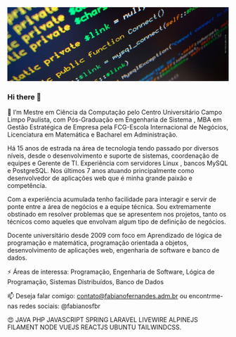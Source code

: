 


<img src="https://raw.githubusercontent.com/fabianosfbr/fabianosfbr/main/header.jpg"/>


### Hi there 👋


🔭 I’m Mestre em Ciência da Computação pelo Centro Universitário Campo Limpo Paulista, com Pós-Graduação em Engenharia de Sistema , MBA em Gestão Estratégica de Empresa pela FCG-Escola Internacional de Negócios, Licenciatura em Matemática e Bacharel em Administração. 

Há 15 anos de estrada na área de tecnologia tendo passado por diversos níveis, desde o desenvolvimento e suporte de sistemas, coordenação de equipes e Gerente de TI. Experiência com servidores Linux , bancos MySQL e PostgreSQL. Nos últimos 7 anos atuando principalmente como desenvolvedor de aplicações web que é minha grande paixão e competência. 

Com a experiência acumulada tenho facilidade para interagir e servir de ponte entre a área de negócios e a equipe técnica. Sou extremamente obstinado em resolver problemas que se apresentem nos projetos, tanto os técnicos como aqueles que envolvam algum tipo de definição de negócios.

Docente universitário desde 2009 com foco em Aprendizado de lógica de programação e matemática, programação orientada a objetos, desenvolvimento de aplicações web, engenharia de software e banco de dados.


⚡ Áreas de interessa: Programação, Engenharia de Software, Lógica de Programação, Sistemas Distribuídos, Banco de Dados

📫 Deseja falar comigo: contato@fabianofernandes.adm.br ou encontrme-nas redes sociais: @fabianosfbr


😍 JAVA PHP JAVASCRIPT SPRING LARAVEL LIVEWIRE ALPINEJS FILAMENT NODE VUEJS REACTJS UBUNTU TAILWINDCSS.


<!--
**fabianosfbr/fabianosfbr** is a ✨ _special_ ✨ repository because its `README.md` (this file) appears on your GitHub profile.

Here are some ideas to get you started:

- 🔭 I’m currently working on ...
- 🌱 I’m currently learning ...
- 👯 I’m looking to collaborate on ...
- 🤔 I’m looking for help with ...
- 💬 Ask me about ...
- 📫 How to reach me: ...
- 😄 Pronouns: ...
- ⚡ Fun fact: ...
-->



